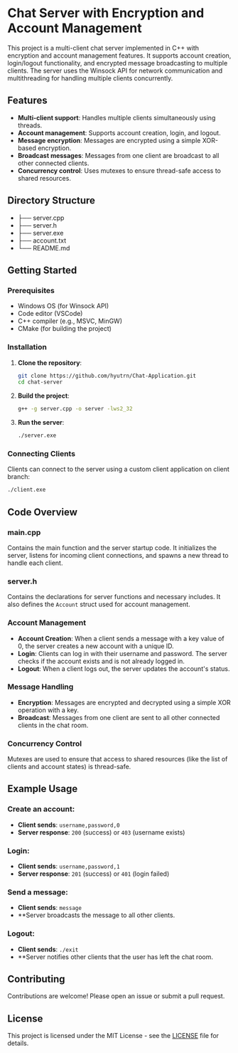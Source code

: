 # Chat Server with Encryption and Account Management

This project is a multi-client chat server implemented in C++ with encryption and account management features. It supports account creation, login/logout functionality, and encrypted message broadcasting to multiple clients. The server uses the Winsock API for network communication and multithreading for handling multiple clients concurrently.

## Features

- **Multi-client support**: Handles multiple clients simultaneously using threads.
- **Account management**: Supports account creation, login, and logout.
- **Message encryption**: Messages are encrypted using a simple XOR-based encryption.
- **Broadcast messages**: Messages from one client are broadcast to all other connected clients.
- **Concurrency control**: Uses mutexes to ensure thread-safe access to shared resources.

## Directory Structure

- ├── server.cpp
- ├── server.h
- ├── server.exe
- ├── account.txt
- └── README.md

## Getting Started

### Prerequisites

- Windows OS (for Winsock API)
- Code editor (VSCode)
- C++ compiler (e.g., MSVC, MinGW)
- CMake (for building the project)

### Installation

1. **Clone the repository**:

    ```sh
    git clone https://github.com/hyutrn/Chat-Application.git
    cd chat-server
    ```

2. **Build the project**:

    ```sh
    g++ -g server.cpp -o server -lws2_32
    ```

3. **Run the server**:

    ```sh
    ./server.exe
    ```

### Connecting Clients

Clients can connect to the server using a custom client application on client branch:

```sh
./client.exe
```
## Code Overview

### main.cpp
Contains the main function and the server startup code. It initializes the server, listens for incoming client connections, and spawns a new thread to handle each client.

### server.h
Contains the declarations for server functions and necessary includes. It also defines the `Account` struct used for account management.

### Account Management
- **Account Creation**: When a client sends a message with a key value of 0, the server creates a new account with a unique ID.
- **Login**: Clients can log in with their username and password. The server checks if the account exists and is not already logged in.
- **Logout**: When a client logs out, the server updates the account's status.

### Message Handling
- **Encryption**: Messages are encrypted and decrypted using a simple XOR operation with a key.
- **Broadcast**: Messages from one client are sent to all other connected clients in the chat room.

### Concurrency Control
Mutexes are used to ensure that access to shared resources (like the list of clients and account states) is thread-safe.

## Example Usage

### Create an account:
- **Client sends**: `username,password,0`
- **Server response**: `200` (success) or `403` (username exists)

### Login:
- **Client sends**: `username,password,1`
- **Server response**: `201` (success) or `401` (login failed)

### Send a message:
- **Client sends**: `message`
- **Server broadcasts the message to all other clients.

### Logout:
- **Client sends**: `./exit`
- **Server notifies other clients that the user has left the chat room.

## Contributing

Contributions are welcome! Please open an issue or submit a pull request.

## License

This project is licensed under the MIT License - see the [LICENSE](LICENSE) file for details.


